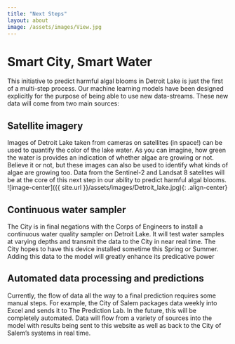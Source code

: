 ```yaml
---
title: "Next Steps"
layout: about
image: /assets/images/View.jpg
---
```


# Smart City, Smart Water
This initiative to predict harmful algal blooms in Detroit Lake is just the first of a multi-step process. Our machine learning models have been designed explicitly for the purpose of being able to use new data-streams. These new data will come from two main sources:

## Satellite imagery
Images of Detroit Lake taken from cameras on satellites (in space!) can be used to quantify the color of the lake water. As you can imagine, how green the water is provides an indication of whether algae are growing or not. Believe it or not, but these images can also be used to identify what kinds of algae are growing too. Data from the Sentinel-2 and Landsat 8 satelites will be at the core of this next step in our ability to predict harmful algal blooms.
![image-center]({{ site.url }}/assets/images/Detroit_lake.jpg){: .align-center}

## Continuous water sampler
The City is in final negations with the Corps of Engineers to install a continuous water quality sampler on Detroit Lake. It will test water samples at varying depths and transmit the data to the City in near real time. The City hopes to have this device installed sometime this Spring or Summer. Adding this data to the model will greatly enhance its predicative power

## Automated data processing and predictions
Currently, the flow of data all the way to a final prediction requires some manual steps. For example, the City of Salem packages data weekly into Excel and sends it to The Prediction Lab. In the future, this will be completely automated. Data will flow from a variety of sources into the model with results being sent to this website as well as back to the City of Salem’s systems in real time.
